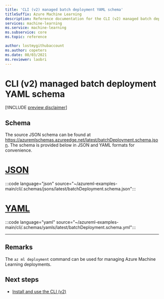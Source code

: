 ```yaml
---
title: 'CLI (v2) managed batch deployment YAML schema'
titleSuffix: Azure Machine Learning
description: Reference documentation for the CLI (v2) managed batch deployment YAML schema.
services: machine-learning
ms.service: machine-learning
ms.subservice: core
ms.topic: reference

author: lostmygithubaccount
ms.author: copeters
ms.date: 08/03/2021
ms.reviewer: laobri
---
```


# CLI (v2) managed batch deployment YAML schema

[!INCLUDE [preview disclaimer](../../includes/machine-learning-preview-generic-disclaimer.md)]

## Schema

The source JSON schema can be found at https://azuremlschemas.azureedge.net/latest/batchDeployment.schema.json. The schema is provided below in JSON and YAML formats for convenience.

# [JSON](#tab/json)

:::code language="json" source="~/azureml-examples-main/cli/.schemas/jsons/latest/batchDeployment.schema.json":::

# [YAML](#tab/yaml)

:::code language="yaml" source="~/azureml-examples-main/cli/.schemas/yamls/latest/batchDeployment.schema.yml":::

---

## Remarks

The `az ml deployment` command can be used for managing Azure Machine Learning deployments.

## Next steps

- [Install and use the CLI (v2)](how-to-configure-cli.md)
